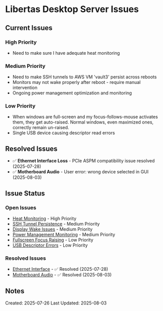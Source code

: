 # Libertas Desktop Server Issues

## Current Issues

### High Priority
* Need to make sure I have adequate heat monitoring

### Medium Priority  
* Need to make SSH tunnels to AWS VM 'vault3' persist across reboots
* Monitors may not wake properly after reboot - require manual intervention
* Ongoing power management optimization and monitoring

### Low Priority
* When windows are full-screen and my focus-follows-mouse activates them, they get auto-raised. Normal windows, even maximized ones, correctly remain un-raised.
* Single USB device causing descriptor read errors

## Resolved Issues

* ✅ **Ethernet Interface Loss** - PCIe ASPM compatibility issue resolved (2025-07-28)
* ✅ **Motherboard Audio** - User error: wrong device selected in GUI (2025-08-03)

## Issue Status

### Open Issues
- [Heat Monitoring](status/heat-monitoring.md) - High Priority
- [SSH Tunnel Persistence](status/ssh-tunnel-persistence.md) - Medium Priority  
- [Display Wake Issues](status/display-wake-issues.md) - Medium Priority
- [Power Management Monitoring](status/power-management-monitoring.md) - Medium Priority
- [Fullscreen Focus Raising](status/fullscreen-focus-raising.md) - Low Priority
- [USB Descriptor Errors](status/usb-descriptor-errors.md) - Low Priority

### Resolved Issues
- [Ethernet Interface](status/ethernet-interface.md) - ✅ Resolved (2025-07-28)
- [Motherboard Audio](status/motherboard-audio.md) - ✅ Resolved (2025-08-03)

## Notes

Created: 2025-07-26
Last Updated: 2025-08-03
